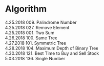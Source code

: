# Algorithm

4.25.2018 009. Palindrome Number    
4.25.2018 027. Remove Element  
4.25.2018 001. Two Sum  
4.26.2018 100. Same Tree  
4.27.2018 101. Symmetric Tree  
4.28.2018 104. Maximum Depth of Binary Tree  
4.30.2018 121. Best Time to Buy and Sell Stock  
5.03.2018 136. Single Number  
